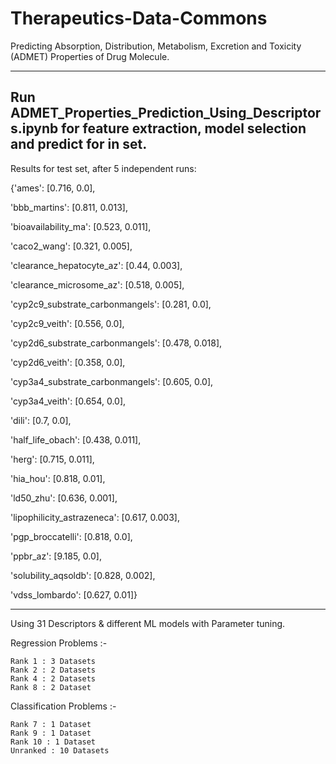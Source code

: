 # Therapeutics-Data-Commons
Predicting Absorption, Distribution, Metabolism, Excretion and Toxicity (ADMET) Properties of Drug Molecule.

---
Run ADMET_Properties_Prediction_Using_Descriptors.ipynb for feature extraction, model selection and predict for in set.
---
Results for test set, after 5 independent runs:


{'ames': [0.716, 0.0],

 'bbb_martins': [0.811, 0.013],
 
 'bioavailability_ma': [0.523, 0.011],
 
 'caco2_wang': [0.321, 0.005],
 
 'clearance_hepatocyte_az': [0.44, 0.003],
 
 'clearance_microsome_az': [0.518, 0.005],
 
 'cyp2c9_substrate_carbonmangels': [0.281, 0.0],
 
 'cyp2c9_veith': [0.556, 0.0],
 
 'cyp2d6_substrate_carbonmangels': [0.478, 0.018],
 
 'cyp2d6_veith': [0.358, 0.0],
 
 'cyp3a4_substrate_carbonmangels': [0.605, 0.0],
 
 'cyp3a4_veith': [0.654, 0.0],
 
 'dili': [0.7, 0.0],
 
 'half_life_obach': [0.438, 0.011],
 
 'herg': [0.715, 0.011],
 
 'hia_hou': [0.818, 0.01],
 
 'ld50_zhu': [0.636, 0.001],
 
 'lipophilicity_astrazeneca': [0.617, 0.003],
 
 'pgp_broccatelli': [0.818, 0.0],
 
 'ppbr_az': [9.185, 0.0],
 
 'solubility_aqsoldb': [0.828, 0.002],
 
 'vdss_lombardo': [0.627, 0.01]}
 
---
Using 31 Descriptors & different ML models with Parameter tuning.

  Regression Problems :-
  
    Rank 1 : 3 Datasets
    Rank 2 : 2 Datasets
    Rank 4 : 2 Datasets
    Rank 8 : 2 Dataset

  Classification Problems :-
  
    Rank 7 : 1 Dataset
    Rank 9 : 1 Dataset
    Rank 10 : 1 Dataset
    Unranked : 10 Datasets
